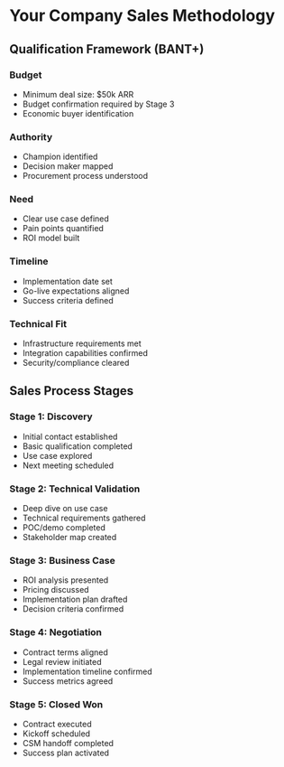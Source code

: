 # Your Company Sales Methodology

## Qualification Framework (BANT+)

### Budget
- Minimum deal size: $50k ARR
- Budget confirmation required by Stage 3
- Economic buyer identification

### Authority
- Champion identified
- Decision maker mapped
- Procurement process understood

### Need
- Clear use case defined
- Pain points quantified
- ROI model built

### Timeline
- Implementation date set
- Go-live expectations aligned
- Success criteria defined

### Technical Fit
- Infrastructure requirements met
- Integration capabilities confirmed
- Security/compliance cleared

## Sales Process Stages

### Stage 1: Discovery
- Initial contact established
- Basic qualification completed
- Use case explored
- Next meeting scheduled

### Stage 2: Technical Validation
- Deep dive on use case
- Technical requirements gathered
- POC/demo completed
- Stakeholder map created

### Stage 3: Business Case
- ROI analysis presented
- Pricing discussed
- Implementation plan drafted
- Decision criteria confirmed

### Stage 4: Negotiation
- Contract terms aligned
- Legal review initiated
- Implementation timeline confirmed
- Success metrics agreed

### Stage 5: Closed Won
- Contract executed
- Kickoff scheduled
- CSM handoff completed
- Success plan activated